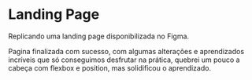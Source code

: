 # Landing Page
 Replicando uma landing page disponibilizada no Figma.

 Pagina finalizada com sucesso, com algumas alterações e aprendizados incríveis que só conseguimos desfrutar na prática, quebrei um pouco a cabeça com flexbox e position, mas solidificou o aprendizado.

